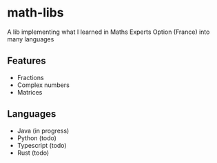 # math-libs
A lib implementing what I learned in Maths Experts Option (France) into many languages

## Features

- Fractions
- Complex numbers
- Matrices

## Languages

- Java (in progress)
- Python (todo)
- Typescript (todo)
- Rust (todo)
